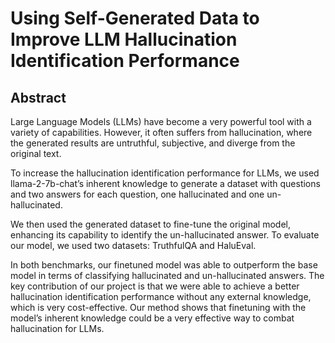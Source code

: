 # Using Self-Generated Data to Improve LLM Hallucination Identification Performance

## Abstract
Large Language Models (LLMs) have become a very powerful tool with a variety of capabilities.
However, it often suffers from hallucination, where the generated results are untruthful, subjective, and diverge from the original text. 

To increase the hallucination identification performance for LLMs, we used llama-2-7b-chat’s inherent knowledge to generate a dataset with questions and two answers for each question, one hallucinated and one un-hallucinated. 

We then used the generated dataset to fine-tune the original model, enhancing its capability to identify the un-hallucinated answer. To evaluate our model, we used two datasets: TruthfulQA and HaluEval. 

In both benchmarks, our finetuned model was able to outperform the base model in terms of classifying hallucinated and un-hallucinated answers. The key contribution of our project is that we were able to achieve a better hallucination identification performance without any external knowledge, which is very
cost-effective. 
Our method shows that finetuning with the model’s inherent knowledge could be a very effective way to combat hallucination for LLMs. 
